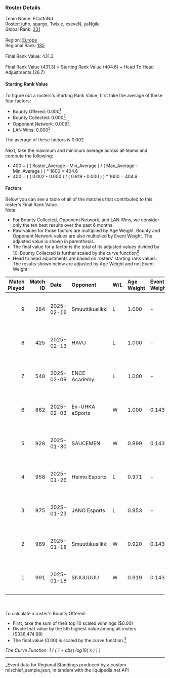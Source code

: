 ### Roster Details<br />
Team Name: FCottoNd<br />
Roster: juho, spargo, Twixie, xseveN, yaNgile<br />
Global Rank: [331](../../standings_global_2025_03_01.md)<br />
<br />
Region: [Europe]( ../../standings_europe_2025_03_01.md)<br />
Regional Rank: [185]( ../../standings_europe_2025_03_01.md)<br />
<br />
Final Rank Value:  431.3<br />
<br />
Final Rank Value (431.3) = Starting Rank Value (404.6) + Head To Head Adjustments (26.7)<br />

#### Starting Rank Value<br />
To figure out a rosters's Starting Rank Value, first take the average of these four factors:<br />
- Bounty Offered: 0.000[<sup>1</sup>](#table2)
- Bounty Collected: 0.000[<sup>2</sup>](#table1)
- Opponent Network: 0.009[<sup>2</sup>](#table1)
- LAN Wins: 0.000[<sup>2</sup>](#table1)

The average of these factors is 0.002<br />
<br />
Next, take the maximum and minimum average across all teams and compute the following:<br />
- 400 + ( ( Roster_Average - Min_Average ) / ( Max_Average - Min_Average ) ) * 1600 = 404.6
- 400 + ( ( 0.002 - 0.000 ) / ( 0.819 - 0.000 ) ) * 1600 = 404.6


#### Factors<br />
Below you can see a table of all of the matches that contributed to this roster's Final Rank Value.<br />
Note:<br />

- For Bounty Collected, Opponent Network, and LAN Wins, we consider only the ten best results over the past 6 months.
- Raw values for those factors are multiplied by Age Weight. Bounty and Opponent Network values are also multiplied by Event Weight. The adjusted value is shown in parenthesis.
- The final value for a factor is the total of its adjusted values divided by 10. Bounty Collected is further scaled by the curve function[<sup>3</sup>](#curveFunction)
- Head to head adjustments are based on rosters' starting rank values. The results shown below are adjusted by Age Weight and not Event Weight
<span id="table1"></span><br />


| Match Played | Match ID | Date       | Opponent        | W/L | Age Weight | Event Weight | Bounty Collected | Opponent Network | LAN Wins  | H2H Adj. | Roster                                |
| -: | -: | :- | :- | :- | :- | :- | :- | :- | :- | -: | :- |
|            9 |      284 | 2025-02-16 | Smuuttikusilkki | L   | 1.000      | -            | -                | -                | -         |   -16.22 | juho, spargo, Twixie, xseveN, yaNgile |
|            8 |      425 | 2025-02-13 | HAVU            | L   | 1.000      | -            | -                | -                | -         |    -5.81 | juho, spargo, Twixie, xseveN, yaNgile |
|            7 |      548 | 2025-02-09 | ENCE Academy    | L   | 1.000      | -            | -                | -                | -         |    -4.44 | juho, spargo, Twixie, xseveN, yaNgile |
|            6 |      862 | 2025-02-03 | Ex-UHKA eSports | W   | 1.000      | 0.143        | 0.000 (0.000)    | 0.315 (0.045)    | 0 (0.000) |    19.34 | juho, spargo, Twixie, xseveN, yaNgile |
|            5 |      928 | 2025-01-30 | SAUCEMEN        | W   | 0.999      | 0.143        | 0.000 (0.000)    | 0.103 (0.015)    | 0 (0.000) |    13.90 | juho, spargo, Twixie, xseveN, yaNgile |
|            4 |      958 | 2025-01-26 | Heimo Esports   | L   | 0.971      | -            | -                | -                | -         |    -5.48 | juho, spargo, Twixie, xseveN, yaNgile |
|            3 |      975 | 2025-01-23 | JANO Esports    | L   | 0.953      | -            | -                | -                | -         |    -2.61 | juho, spargo, Twixie, xseveN, yaNgile |
|            2 |      989 | 2025-01-18 | Smuuttikusilkki | W   | 0.920      | 0.143        | 0.000 (0.000)    | 0.265 (0.035)    | 0 (0.000) |    14.24 | Jerppa, juho, spargo, Twixie, yaNgile |
|            1 |      991 | 2025-01-18 | SIUUUUUU        | W   | 0.919      | 0.143        | 0.000 (0.000)    | 0.000 (0.000)    | 0 (0.000) |    13.78 | Jerppa, juho, spargo, Twixie, yaNgile |

<br />
<span id="table2"></span><br />
To calculate a roster's Bounty Offered:<br />

- First, take the sum of their top 10 scaled winnings ($0.00)
- Divide that value by the 5th highest value among all rosters ($336,474.68)
- The final value (0.00) is scaled by the curve function.[<sup>3</sup>](#curveFunction)

<span id="curveFunction"></span>_The Curve Function: 1 / ( 1 + abs( log10( x ) ) )_<br />

---
_Event data for Regional Standings produced by a custom mischief_sample.json, in tandem with the liquipedia.net API<br />
